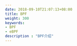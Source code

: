 ```yaml
---
date: 2018-09-10T21:07:13+08:00
title: BPF
weight: 300
keywords:
- BPF
- eBPF
description : "BPF介绍"
---
```


## 

